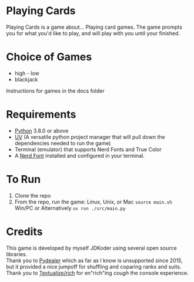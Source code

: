 # Playing Cards

Playing Cards is a game about... Playing card games.  The game prompts you for what you'd like to play, and will play with you until your finished.  

# Choice of Games

* high - low
* blackjack

Instructions for games in the docs folder

# Requirements

* [Python](https://www.python.org/downloads) 3.8.0 or above
* [UV](https://docs.astral.sh/uv/getting-started/installation/) (A versatile python project manager that will pull down the dependencies needed to run the game)
* Terminal (emulator) that supports Nerd Fonts and True Color
* A [Nerd Font](http://nerdfonts.com) installed and configured in your terminal.

# To Run
1. Clone the repo
2. From the repo, run the game:
Linux, Unix, or Mac 
   `source main.sh`
Win/PC or Alternatively
   `uv run ./src/main.py`

# Credits
This game is developed by myself JDKoder using several open source libraries.  
Thank you to [Pydealer](https://github.com/Trebek/pydealer) which as far as I know is unsupported since 2015, but it provided a nice jumpoff for shuffling and coparing ranks and suits.  
Thank you to [Textualize/rich](https://github.com/Textualize/rich) for en"rich"ing *cough* the console experience.
